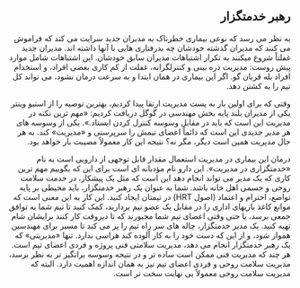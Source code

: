 <div dir="rtl">

## رهبر خدمتگزار
 
به نظر می رسد که نوعی بیماری خطرناک به مدیران جدید سرایت می کند که فراموش می کنند که مدیران گذشته خودشان چه بد‌رفتاری هایی با آنها داشته اند. مدیران جدید غفلتاً شروع میکنند به تکرار اشتباهات مدیران سابق خودشان. این اشتباهات شامل موارد پیش روست: مدیریت ذره بینی و کنترلگرانه، غفلت از کم کاری بعضی افراد، و استخدام افراد بله قربان گو. اگر این بیماری در همان ابتدا و به سرعت درمان نشود، می تواند کل تیم را به کشتن دهد. 

وقتی که برای اولین بار به پست مدیریت ارتقا پیدا کردیم، بهترین توصیه را از استیو وینتر یکی از مدیران بلند پایه بخش مهندسی در گوگل دریافت کردیم: «مهم ترین نکته در مدیریت این است که باید در مقابل وسوسه کنترل کردن ایستاد.». یکی از وسوسه های هر مدیر جدیدی این است که دائماً اعضای تیمش را سرپرستی و «مدیریت» کند. به هر حال مدیریت همین است دیگر، مگر نه؟ نتیجه این کار معمولاً مصیبت بار خواهد بود. 

درمان این بیماری در مدیریت استعمال مقدار قابل توجهی از دارویی است به نام «خدمتگزاری در مدیریت». این دارو نام مؤدبانه ای است برای این که بگوییم مهم ترین کاری که یک مدیر می تواند انجام دهد این است که مثل یک پیشکار، در خدمت سلامت روحی و جسمی اهل خانه باشد. شما به عنوان یک رهبر خدمتگزار، باید محیطی بر پایه تواضع، احترام و اعتماد (اصول HRT) در تیمتان ایجاد کنید. این کار به این معنی است که موانع کاغذ بازیهای اداری را در مقابل یک عضو تیم بردارید، کمک کنید تا تیم شما به توافق جمعی برسد، یا حتی وقتی اعضای تیم شما مجبورند که تا دیروقت کار کنند برایشان شام تهیه کنید. یک مدیر خدمتگزار، چاله های سر راه تیم را پر می کند تا مسیر برای مهندسین هموار شود، و از این که دست خود را به کار آلوده کند هراسی ندارد. تنها «مدیریتی» که یک رهبر خدمتگزار انجام می دهد، مدیریت سلامتی فنی پروژه و فردی اعضای تیم است. هر چند که مدیریت فنی ممکن است ساده تر و در نتیجه وسوسه برانگیز تر به نظر برسد، مدیریت سلامت روحی و فردی اعضای تیم نیز به همان اندازه اهمیت دارد. البته که مدیریت سلامت روحی معمولاً بی نهایت سخت تر است.

</div>
